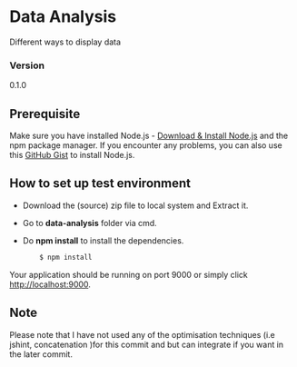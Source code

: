 # Data Analysis
Different ways to display data

### Version
0.1.0

## Prerequisite

Make sure you have installed Node.js - [Download & Install Node.js](http://www.nodejs.org/download/) and the npm package manager. If you encounter any problems, you can also use this [GitHub Gist](https://gist.github.com/isaacs/579814) to install Node.js.

## How to set up test environment

- Download the (source) zip file to local system and Extract it.
- Go to **data-analysis** folder via cmd.
- Do **npm install** to install the dependencies.

  	```bash
  		$ npm install
  	```

Your application should be running on port 9000 or simply click [http://localhost:9000](http://localhost:9000).

## Note

Please note that I have not used any of the optimisation techniques (i.e jshint, concatenation )for this commit and but can integrate if you want in the later commit.

